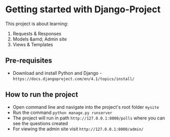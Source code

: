 # Getting started with Django-Project
This project is about learning: 
1. Requests &amp; Responses
2. Models &amd; Admin site
3. Views &amp; Templates

## Pre-requisites 
- Download and install Python and Django - ```https://docs.djangoproject.com/en/4.1/topics/install/``` 

## How to run the project
- Open command line and navigate into the project's root folder ```mysite```
- Run the command ```python manage.py runserver``` 
- The project will run in path ```http://127.0.0.1:8000/polls``` where you can see the questions created 
- For viewing the admin site visit ```http://127.0.0.1:8000/admin/``` 
